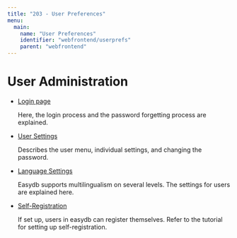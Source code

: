 ```yaml
---
title: "203 - User Preferences"
menu:
  main:
    name: "User Preferences"
    identifier: "webfrontend/userprefs"
    parent: "webfrontend"
---
```

# User Administration

* [Login page](loginscreen)

    Here, the login process and the password forgetting process are explained.

* [User Settings](userprefs)

    Describes the user menu, individual settings, and changing the password.

* [Language Settings](language)

    Easydb supports multilingualism on several levels. The settings for users are explained here.

* [Self-Registration](./../../tutorials/selfregister/)

    If set up, users in easydb can register themselves. Refer to the tutorial for setting up self-registration.
